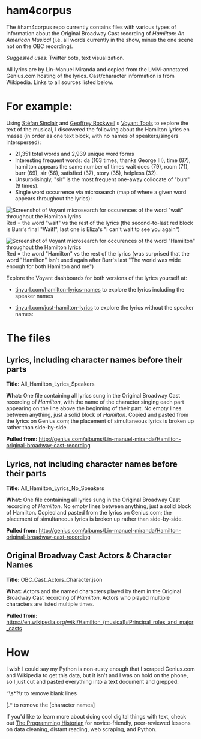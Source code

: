 # ham4corpus
The #ham4corpus repo currently contains files with various types of information about the Original Broadway Cast recording of *Hamilton: An American Musical* (i.e. all words currently in the show, minus the one scene not on the OBC recording).

*Suggested uses:* Twitter bots, text visualization. 

All lyrics are by Lin-Manuel Miranda and copied from the LMM-annotated Genius.com hosting of the lyrics. Cast/character information is from Wikipedia. Links to all sources listed below.

# For example:

Using [Stéfan Sinclair](https://github.com/sgsinclair) and [Geoffrey Rockwell](https://github.com/GeoffreyRockwell)'s [Voyant Tools](http://voyant-tools.org) to explore the text of the musical, I discovered the following about the Hamilton lyrics en masse (in order as one text block, with no names of speakers/singers interspersed):

  * 21,351 total words and 2,939 unique word forms
  * Interesting frequent words: da (103 times, thanks George III), time (87), hamilton appears the same number of times wait does (79), room (71), burr (69), sir (56), satisfied (37), story (35), helpless (32).
  * Unsurprisingly, "sir" is the most frequent one-away collocate of "burr" (9 times).
  * Single word occurrence via microsearch (map of where a given word appears throughout the lyrics):

![Screenshot of Voyant microsearch for occurences of the word "wait" throughout the Hamilton lyrics](https://github.com/amandavisconti/ham4corpus/blob/master/wait_occurrences.png)
Red = the word "wait" vs the rest of the lyrics (the second-to-last red block is Burr's final "Wait!", last one is Eliza's "I can't wait to see you again")

![Screenshot of Voyant microsearch for occurences of the word "Hamilton" throughout the Hamilton lyrics](https://github.com/amandavisconti/ham4corpus/blob/master/hamilton_occurrences.png)
Red = the word "Hamilton" vs the rest of the lyrics (was surprised that the word "Hamilton" isn't used again after Burr's last "The world was wide enough for both Hamilton and me")

Explore the Voyant dashboards for both versions of the lyrics yourself at:
* [tinyurl.com/hamilton-lyrics-names](https://tinyurl.com/hamilton-lyrics-names) to explore the lyrics including the speaker names

* [tinyurl.com/just-hamilton-lyrics](https://tinyurl.com/just-hamilton-lyrics) to explore the lyrics without the speaker names:

# The files
## Lyrics, including character names before their parts
**Title:** All_Hamilton_Lyrics_Speakers

**What:** One file containing all lyrics sung in the Original Broadway Cast recording of *Hamilton*, with the name of the character singing each part appearing on the line above the beginning of their part. No empty lines between anything, just a solid block of *Hamilton*. Copied and pasted from the lyrics on Genius.com; the placement of simultaneous lyrics is broken up rather than side-by-side.

**Pulled from:** http://genius.com/albums/Lin-manuel-miranda/Hamilton-original-broadway-cast-recording

## Lyrics, not including character names before their parts
**Title:** All_Hamilton_Lyrics_No_Speakers

**What:** One file containing all lyrics sung in the Original Broadway Cast recording of *Hamilton*. No empty lines between anything, just a solid block of Hamilton.  Copied and pasted from the lyrics on Genius.com; the placement of simultaneous lyrics is broken up rather than side-by-side.

**Pulled from:** http://genius.com/albums/Lin-manuel-miranda/Hamilton-original-broadway-cast-recording

## Original Broadway Cast Actors & Character Names
**Title:** OBC_Cast_Actors_Character.json

**What:** Actors and the named characters played by them in the Original Broadway Cast recording of *Hamilton*. Actors who played multiple characters are listed multiple times.

**Pulled from:** https://en.wikipedia.org/wiki/Hamilton_(musical)#Principal_roles_and_major_casts

# How

I wish I could say my Python is non-rusty enough that I scraped Genius.com and Wikipedia to get this data, but it isn't and I was on hold on the phone, so I just cut and pasted everything into a text document and grepped:

^\s*?\r to remove blank lines

\[.* to remove the [character names]

If you'd like to learn more about doing cool digital things with text, check out [The Programming Historian](http://programminghistorian.org/lessons/) for novice-friendly, peer-reviewed lessons on data cleaning, distant reading, web scraping, and Python.

